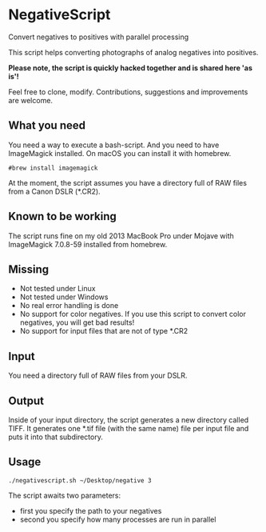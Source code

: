 # NegativeScript
Convert negatives to positives with parallel processing

This script helps converting photographs of analog negatives into positives.

**Please note, the script is quickly hacked together and is shared here 'as is'!**

Feel free to clone, modify. Contributions, suggestions and improvements are welcome. 

## What you need

You need a way to execute a bash-script. And you need to have ImageMagick installed. On macOS you can install it with homebrew. 

  `#brew install imagemagick`
  
At the moment, the script assumes you have a directory full of RAW files from a Canon DSLR (*.CR2). 
  
## Known to be working

The script runs fine on my old 2013 MacBook Pro under Mojave with ImageMagick 7.0.8-59 installed from homebrew.

## Missing

* Not tested under Linux
* Not tested under Windows
* No real error handling is done
* No support for color negatives. If you use this script to convert color negatives, you will get bad results!
* No support for input files that are not of type *.CR2

## Input

You need a directory full of RAW files from your DSLR. 

## Output

Inside of your input directory, the script generates a new directory called TIFF. It generates one *.tif file (with the same name) file per input file and puts it into that subdirectory.

## Usage

`./negativescript.sh ~/Desktop/negative 3`

The script awaits two parameters:
* first you specify the path to your negatives
* second you specify how many processes are run in parallel

